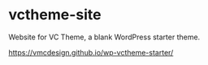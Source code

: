 # vctheme-site
Website for VC Theme, a blank WordPress starter theme.

https://vmcdesign.github.io/wp-vctheme-starter/
